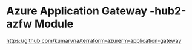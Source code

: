 # Azure Application Gateway -hub2-azfw Module

https://github.com/kumarvna/terraform-azurerm-application-gateway

<!-- BEGIN_TF_DOCS -->





<!-- END_TF_DOCS -->
